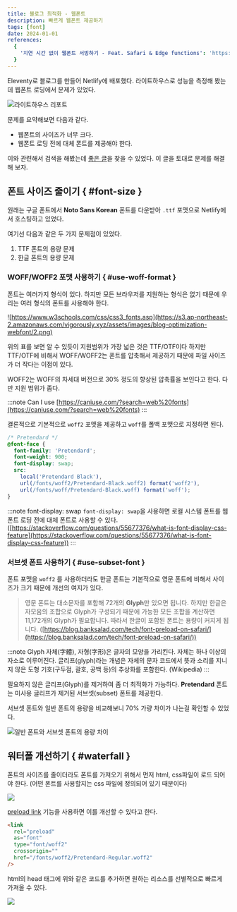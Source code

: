 ```yaml
---
title: 블로그 최적화 - 웹폰트
description: 빠르게 웹폰트 제공하기
tags: [font]
date: 2024-01-01
references:
  {
    '지연 시간 없이 웹폰트 서빙하기 - Feat. Safari & Edge functions': 'https://blog.banksalad.com/tech/font-preload-on-safari/',
  }
---
```


Eleventy로 블로그를 만들어 Netlify에 배포했다. 라이트하우스로 성능을 측정해 봤는데 웹폰트 로딩에서 문제가 있었다.

![라이트하우스 리포트](https://s3.ap-northeast-2.amazonaws.com/vigorously.xyz/assets/images/blog-optimization-webfont/1.png)

문제를 요약해보면 다음과 같다.

- 웹폰트의 사이즈가 너무 크다.
- 웹폰트 로딩 전에 대체 폰트를 제공해야 한다.

이와 관련해서 검색을 해봤는데 [좋은 글](https://blog.banksalad.com/tech/font-preload-on-safari/)을 찾을 수 있었다. 이 글을 토대로 문제를 해결해 보자.

## 폰트 사이즈 줄이기 { #font-size }

원래는 구글 폰트에서 **Noto Sans Korean** 폰트를 다운받아 `.ttf` 포맷으로 Netlify에서 호스팅하고 있었다.

여기선 다음과 같은 두 가지 문제점이 있었다.

1. TTF 폰트의 용량 문제
2. 한글 폰트의 용량 문제

### WOFF/WOFF2 포맷 사용하기 { #use-woff-format }

폰트는 여러가지 형식이 있다. 하지만 모든 브라우저를 지원하는 형식은 없기 때문에 우리는 여러 형식의 폰트를 사용해야 한다.

![https://www.w3schools.com/css/css3_fonts.asp](https://s3.ap-northeast-2.amazonaws.com/vigorously.xyz/assets/images/blog-optimization-webfont/2.png)

위의 표를 보면 알 수 있듯이 지원범위가 가장 넓은 것은 TTF/OTF이다 하지만 TTF/OTF에 비해서 WOFF/WOFF2는 폰트를 압축해서 제공하기 때문에 파일 사이즈가 더 작다는 이점이 있다.

WOFF2는 WOFF의 차세대 버전으로 30% 정도의 향상된 압축률을 보인다고 한다. 다만 지원 범위가 좁다.

:::note Can I use
[https://caniuse.com/?search=web%20fonts](https://caniuse.com/?search=web%20fonts)
:::

결론적으로 기본적으로 `woff2` 포맷을 제공하고 `woff`를 폴백 포맷으로 지정하면 된다.

```css
/* Pretendard */
@font-face {
  font-family: 'Pretendard';
  font-weight: 900;
  font-display: swap;
  src:
    local('Pretendard Black'),
    url(/fonts/woff2/Pretendard-Black.woff2) format('woff2'),
    url(/fonts/woff/Pretendard-Black.woff) format('woff');
}
```

:::note font-display: swap
`font-display: swap`을 사용하면 로컬 시스템 폰트를 웹폰트 로딩 전에 대체 폰트로 사용할 수 있다. ([https://stackoverflow.com/questions/55677376/what-is-font-display-css-feature](https://stackoverflow.com/questions/55677376/what-is-font-display-css-feature))
:::

### 서브셋 폰트 사용하기 { #use-subset-font }

폰트 포맷을 `woff2` 를 사용하더라도 한글 폰트는 기본적으로 영문 폰트에 비해서 사이즈가 크기 때문에 개선의 여지가 있다.

> 영문 폰트는 대소문자를 포함해 72개의 **Glyph**만 있으면 됩니다. 하지만 한글은 자모음의 조합으로 Glyph가 구성되기 때문에 가능한 모든 조합을 계산하면 11,172개의 Glyph가 필요합니다. 따라서 한글이 포함된 폰트는 용량이 커지게 됩니다.
> ([https://blog.banksalad.com/tech/font-preload-on-safari/](https://blog.banksalad.com/tech/font-preload-on-safari/))

:::note Glyph
자체(字體), 자형(字形)은 글자의 모양을 가리킨다. 자체는 하나 이상의 자소로 이루어진다. 글리프(glyph)라는 개념은 자체의 문자 코드에서 뜻과 소리를 지니지 않은 도형 기호(구두점, 괄호, 공백 등)의 추상화를 포함한다. (Wikipedia)
:::

필요하지 않은 글리프(Glyph)를 제거하여 좀 더 최적화가 가능하다. **Pretendard** 폰트는 미사용 글리프가 제거된 서브셋(subset) 폰트를 제공한다.

서브셋 폰트와 일반 폰트의 용량을 비교해보니 70% 가량 차이가 나는걸 확인할 수 있었다.

![일반 폰트와 서브셋 폰트의 용량 차이](https://s3.ap-northeast-2.amazonaws.com/vigorously.xyz/assets/images/blog-optimization-webfont/3.png)

## 워터폴 개선하기 { #waterfall }

폰트의 사이즈를 줄이더라도 폰트를 가져오기 위해서 먼저 html, css파일이 로드 되어야 한다. (어떤 폰트를 사용할지는 css 파일에 정의되어 있기 때문이다)

![](https://s3.ap-northeast-2.amazonaws.com/vigorously.xyz/assets/images/blog-optimization-webfont/4.png)

[preload link](https://developer.mozilla.org/en-US/docs/Web/HTML/Attributes/rel/preload) 기능을 사용하면 이를 개선할 수 있다고 한다.

```html
<link
  rel="preload"
  as="font"
  type="font/woff2"
  crossorigin=""
  href="/fonts/woff2/Pretendard-Regular.woff2"
/>
```

html의 head 태그에 위와 같은 코드를 추가하면 원하는 리소스를 선별적으로 빠르게 가져올 수 있다.

![](https://s3.ap-northeast-2.amazonaws.com/vigorously.xyz/assets/images/blog-optimization-webfont/5.png)
